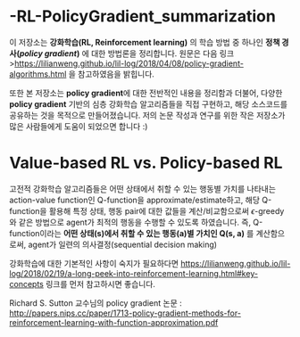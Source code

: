 # -RL-PolicyGradient_summarization
이 저장소는 **강화학습(RL, Reinforcement learning)** 의 학습 방법 중 하나인 **정책 경사(***policy gradient***)** 에 대한 방법론을 정리합니다.
원문은 다음 링크 >https://lilianweng.github.io/lil-log/2018/04/08/policy-gradient-algorithms.html 을 참고하였음을 밝힙니다.

또한 본 저장소는 **policy gradient**에 대한 전반적인 내용을 정리함과 더불어, 다양한 **policy gradient** 기반의 심층 강화학습 알고리즘들을 직접 구현하고, 해당 소스코드를 공유하는 것을 목적으로 만들어졌습니다.
저의 논문 작성과 연구를 위한 작은 저장소가 많은 사람들에게 도움이 되었으면 합니다 :)

# Value-based RL vs. Policy-based RL
고전적 강화학습 알고리즘들은 어떤 상태에서 취할 수 있는 행동별 가치를 나타내는 action-value function인 Q-function을 approximate/estimate하고, 해당 Q-function을 활용해 특정 상태, 행동 pair에 대한 값들을 계산/비교함으로써 $\epsilon$-greedy 와 같은 방법으로 agent가 최적의 행동을 수행할 수 있도록 하였습니다.
즉, Q-function이라는 **어떤 상태(s)에서 취할 수 있는 행동(a)별 가치인 Q(s, a)** 를 계산함으로써, agent가 일련의 의사결정(sequential decision making)

강화학습에 대한 기본적인 사항이 숙지가 필요하다면 https://lilianweng.github.io/lil-log/2018/02/19/a-long-peek-into-reinforcement-learning.html#key-concepts 링크를 먼저 참고하시면 좋습니다.

Richard S. Sutton 교수님의 policy gradient 논문 : http://papers.nips.cc/paper/1713-policy-gradient-methods-for-reinforcement-learning-with-function-approximation.pdf
